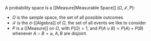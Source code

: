 A probability space is a [[Measure|Measurable Space]] $(\Omega,\mathcal{F},P)$:
- $\Omega$ is the sample space, the set of all possible outcomes
- $\mathcal{F}$ is the $\sigma$-[[Algebra]] of $\Omega$, the set of all events we like to consider
- $P$ is a [[Measure]] on $\Omega$, with $P(\Omega)=1$, and $P(A\cup B)=P(A)+P(B)$ whenever $A\cap B=\varnothing$, $A,B$ are disjoint.